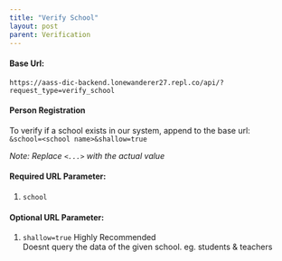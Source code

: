 ```yaml
---
title: "Verify School"
layout: post
parent: Verification
---
```


#### Base Url:  
`https://aass-dic-backend.lonewanderer27.repl.co/api/?request_type=verify_school`  

#### Person Registration

To verify if a school exists in our system, append to the base url:  
`&school=<school name>&shallow=true`

*Note: Replace `<...>` with the actual value*

#### Required URL Parameter:
1. `school`  

#### Optional URL Parameter:
1. `shallow=true`
Highly Recommended  
Doesnt query the data of the given school. eg. students & teachers